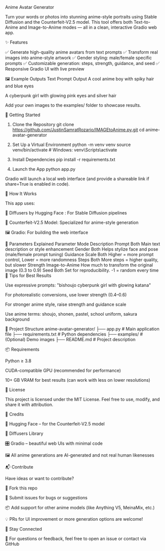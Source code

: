 Anime Avatar Generator

Turn your words or photos into stunning anime-style portraits using Stable Diffusion and the Counterfeit-V2.5 model. This tool offers both Text-to-Anime and Image-to-Anime modes — all in a clean, interactive Gradio web app.

<!-- Optional banner image -->

✨ Features

✅ Generate high-quality anime avatars from text prompts
✅ Transform real images into anime-style artwork
✅ Gender styling: male/female specific prompts
✅ Customizable generation: steps, strength, guidance, and seed
✅ Responsive Gradio UI with live preview

🖼 Example Outputs
Text Prompt	Output
A cool anime boy with spiky hair and blue eyes	

A cyberpunk girl with glowing pink eyes and silver hair	

Add your own images to the examples/ folder to showcase results.

🚀 Getting Started
1. Clone the Repository
git clone https://github.com/JustinSamratRozario/IMAGEtoAnime.py.git
cd anime-avatar-generator

2. Set Up a Virtual Environment
python -m venv venv
source venv/bin/activate   # Windows: venv\Scripts\activate

3. Install Dependencies
pip install -r requirements.txt

4. Launch the App
python app.py


Gradio will launch a local web interface (and provide a shareable link if share=True is enabled in code).

🧠 How It Works

This app uses:

🧰 Diffusers by Hugging Face
: For Stable Diffusion pipelines

🎨 Counterfeit-V2.5 Model: Specialized for anime-style generation

🖼 Gradio: For building the web interface

🔧 Parameters Explained
Parameter	Mode	Description
Prompt	Both	Main text description or style enhancement
Gender	Both	Helps stylize face and pose (male/female prompt tuning)
Guidance Scale	Both	Higher = more prompt control, Lower = more randomness
Steps	Both	More steps = higher quality, but slower
Strength	Image-to-Anime	How much to transform the original image (0.3 to 0.9)
Seed	Both	Set for reproducibility. -1 = random every time
🧪 Tips for Best Results

Use expressive prompts: "bishoujo cyberpunk girl with glowing katana"

For photorealistic conversions, use lower strength (0.4–0.6)

For stronger anime style, raise strength and guidance scale

Use anime terms: shoujo, shonen, pastel, school uniform, sakura background

📁 Project Structure
anime-avatar-generator/
├── app.py                 # Main application file
├── requirements.txt       # Python dependencies
├── examples/              # (Optional) Demo images
├── README.md              # Project description

📦 Requirements

Python ≥ 3.8

CUDA-compatible GPU (recommended for performance)

10+ GB VRAM for best results (can work with less on lower resolutions)

📜 License

This project is licensed under the MIT License.
Feel free to use, modify, and share it with attribution.

🤝 Credits

🤗 Hugging Face
 – for the Counterfeit-V2.5 model

🧪 Diffusers Library

🎛️ Gradio
 – beautiful web UIs with minimal code

🖼️ All anime generations are AI-generated and not real human likenesses

📬 Contribute

Have ideas or want to contribute?

🍴 Fork this repo

🐛 Submit issues for bugs or suggestions

📦 Add support for other anime models (like Anything V5, MeinaMix, etc.)

💡 PRs for UI improvement or more generation options are welcome!

🔗 Stay Connected

📧 For questions or feedback, feel free to open an issue or contact via GitHub
